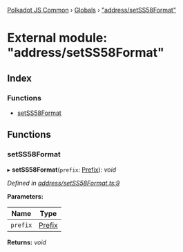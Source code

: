 [Polkadot JS Common](../README.md) › [Globals](../globals.md) › ["address/setSS58Format"](_address_setss58format_.md)

# External module: "address/setSS58Format"

## Index

### Functions

* [setSS58Format](_address_setss58format_.md#setss58format)

## Functions

###  setSS58Format

▸ **setSS58Format**(`prefix`: [Prefix](_address_types_.md#prefix)): *void*

*Defined in [address/setSS58Format.ts:9](https://github.com/polkadot-js/common/blob/3769b99c/packages/util-crypto/src/address/setSS58Format.ts#L9)*

**Parameters:**

Name | Type |
------ | ------ |
`prefix` | [Prefix](_address_types_.md#prefix) |

**Returns:** *void*
